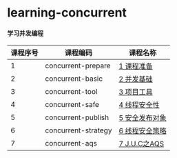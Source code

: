 # learning-concurrent

#### 学习并发编程

课程序号 | 课程编码 | 课程名称
---|---|---
1 | concurrent-prepare | [1 课程准备](concurrent-prepare/README.md)
2 | concurrent-basic | [2 并发基础](concurrent-basic/README.md)
3 | concurrent-tool | [3 项目工具](concurrent-tool/README.md)
4 | concurrent-safe | [4 线程安全性](concurrent-safe/README.md)
5 | concurrent-publish | [5 安全发布对象](concurrent-publish/README.md)
6 | concurrent-strategy | [6 线程安全策略](concurrent-strategy/README.md)
7 | concurrent-aqs | [7 J.U.C之AQS](concurrent-aqs/README.md)